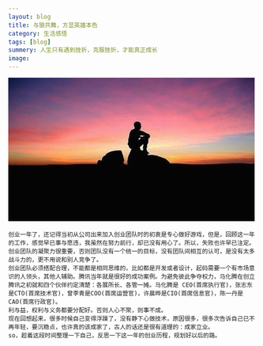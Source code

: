 ```yaml
---
layout: blog
title: 与狼共舞，方显英雄本色
category: 生活感悟
tags: [blog]  
summery: 人生只有遇到挫折，克服挫折，才能真正成长
image: 
---
```

![img](/images/blog/thinking.jpg)
    
    创业一年了，还记得当初从公司出来加入创业团队时的初衷是专心做好游戏，但是，回顾这一年的工作，感觉早已事与愿违，我虽然在努力前行，却已没有用心了。所以，失败也许早已注定。
    创业团队的凝聚力很重要，否则团队没有一个统一的目标，没有团队间相互的认可，是没有太多战斗力的，更不用说和别人竞争了。
    创业团队必须搭配合理，不能都是相同思维的，比如都是开发或者设计，起码需要一个有市场意识的人领头，其他人辅助。腾讯当年就是很好的成功案例。为避免彼此争夺权力，马化腾在创立腾讯之初就和四个伙伴约定清楚：各展所长、各管一摊。马化腾是 CEO(首席执行官)，张志东是CTO(首席技术官)，曾李青是COO(首席运营官)，许晨晔是CIO(首席信息官)，陈一丹是CAO(首席行政官)。
    利与益，权利与义务都要分配好。否则人心不聚，则事不成。
    现在回想起来，很多时候自己变得浮躁了，没有静下心做技术，原因很多，很多次告诉自己已不再年轻，要沉稳点，也许真的该成家了，古人的话还是很有道理的：成家立业。
    so，趁着这段时间整理一下自己，反思一下这一年的创业历程，规划好以后的路。
